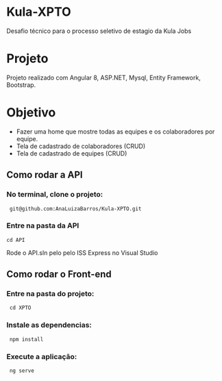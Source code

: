 # Kula-XPTO
Desafio técnico para o processo seletivo de estagio da Kula Jobs

# Projeto
Projeto realizado com Angular 8, ASP.NET, Mysql, Entity Framework, Bootstrap.

# Objetivo
* Fazer uma home que mostre todas as equipes e os colaboradores por equipe.
* Tela de cadastrado de colaboradores (CRUD)
* Tela de cadastrado de equipes (CRUD)

## Como rodar a API
### No terminal, clone o projeto:
```
 git@github.com:AnaLuizaBarros/Kula-XPTO.git
```
### Entre na pasta da API 
```
cd API
```
Rode o API.sln pelo pelo ISS Express no Visual Studio

## Como rodar o Front-end

### Entre na pasta do projeto:
```
 cd XPTO
```
### Instale as dependencias:
```
 npm install
```
### Execute a aplicação:
```
 ng serve
```

